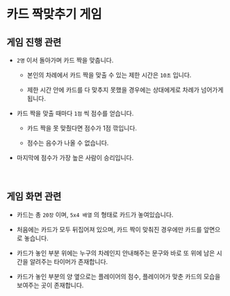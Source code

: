 # 카드 짝맞추기 게임

## 게임 진행 관련

- `2명` 이서 돌아가며 카드 짝을 맞춥니다. 

  - 본인의 차례에서 카드 짝을 맞출 수 있는 제한 시간은 `10초` 입니다.

  - 제한 시간 안에 카드를 다 맞추지 못했을 경우에는 상대에게로 차례가 넘어가게 됩니다.

- 카드 짝을 맞출 때마다 `1점` 씩 점수를 얻습니다.

  - 카드 짝을 못 맞췄다면 점수가 1점 깎입니다.

  - 점수는 음수가 나올 수 없습니다. 

- 마지막에 점수가 가장 높은 사람이 승리입니다. <br/><br/><br/>


## 게임 화면 관련

- 카드는 총 `20장` 이며, `5x4 배열` 의 형태로 카드가 놓여있습니다.

- 처음에는 카드가 모두 뒤집어져 있으며, 카드 짝이 맞춰진 경우에만 카드를 앞면으로 놓습니다.

- 카드가 놓인 부분 위에는 누구의 차례인지 안내해주는 문구와 바로 또 위에 남은 시간을 알려주는 타이머가 존재합니다.

- 카드가 놓인 부분의 양 옆으로는 플레이어의 점수, 플레이어가 맞춘 카드의 모습을 보여주는 곳이 존재합니다. 
